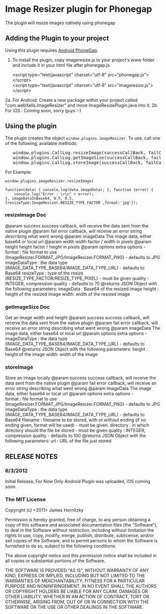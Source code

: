 # Image Resizer plugin for Phonegap #

The plugin will resize images natively using phonegap

## Adding the Plugin to your project ##

Using this plugin requires [Android PhoneGap](http://github.com/phonegap/phonegap-android).

1. To install the plugin, copy imageresize.js to your project's www folder and include it in your html file after phonegap.js.

    &lt;script type="text/javascript" charset="utf-8" src="phonegap.js"&gt;&lt;/script&gt;<br/>
    &lt;script type="text/javascript" charset="utf-8" src="imageresize.js"&gt;&lt;/script&gt;

2a. For Android: Create a new package within your project called "com.webXells.ImageResizer" and move ImageResizePlugin.java into it.
2b. For iOS : Coming soon, sorry guys :-)

## Using the plugin ##

The plugin creates the object `window.plugins.imageResizer`.  To use, call one of the following, available methods:

<pre>
   window.plugins.CallLog.resizeImage(successCallBack, failCallBack, imageData, width, height, options);
   window.plugins.CallLog.getImageSize(successCallBack, failCallBack, imageData, options);
   window.plugins.CallLog.storeImage(successCallBack, failCallBack, imageData, options);
</pre>

For Example:

    window.plugins.imageResizer.resizeImage(

    function(data) { console.log(data.imageData); }, function (error) {
        console.log("Error : \r\n" + error);
    }, imageDataInBase64, 0.5, 0.5, {resizeType:ImageResizer.RESIZE_TYPE_FACTOR ,format:'jpg'});
	
### resizeImage Doc ###
  @param success success callback, will receive the data sent from the native plugin
  @param fail error callback, will receive an error string describing what went wrong
  @param imageData The image data, either base64 or local url
  @param width width factor / width in pixels
  @param height height factor / height in pixels
  @param options extra options -  
               format : file format to use (ImageResizer.FORMAT_JPG/ImageResizer.FORMAT_PNG) - defaults to JPG
               imageDataType : the data type (IMAGE_DATA_TYPE_BASE64/IMAGE_DATA_TYPE_URL) - defaults to Base64
               resizeType : type of the resize (RESIZE_TYPE_FACTOR/RESIZE_TYPE_PIXEL) - must be given
              quality : INTEGER, compression quality - defaults to 70
  @returns JSON Object with the following parameters:
               imageData : Base64 of the resized image
               height : height of the resized image
               width: width of the resized image
 

### getImageSize Doc ###

  Get an image width and height
  @param success success callback, will receive the data sent from the native plugin
  @param fail error callback, will receive an error string describing what went wrong
  @param imageData The image data, either base64 or local url
  @param options extra options -  
               imageDataType : the data type (IMAGE_DATA_TYPE_BASE64/IMAGE_DATA_TYPE_URL) - defaults to Base64
  @returns JSON Object with the following parameters:
               height : height of the image
               width: width of the image
 

### storeImage ###
  Store an image locally
  @param success success callback, will receive the data sent from the native plugin
  @param fail error callback, will receive an error string describing what went wrong
  @param imageData The image data, either base64 or local url
  @param options extra options -  
               format : file format to use (ImageResizer.FORMAT_JPG/ImageResizer.FORMAT_PNG) - defaults to JPG
               imageDataType : the data type (IMAGE_DATA_TYPE_BASE64/IMAGE_DATA_TYPE_URL) - defaults to Base64
               filename : filename to be stored, with ot without ending (if no ending given, format will be used) - must be given.
               directory : in which directory should the file be stored - must be given
               quality : INTEGER, compression quality - defaults to 100
  @returns JSON Object with the following parameters:
               url : URL of the file just stored
  

## RELEASE NOTES ##

### 6/3/2012 ###
Initial Release, For Now Only Android Plugin was uploaded, iOS coming soon.


### The MIT License

Copyright (c) <2011> James Hornitzky

 Permission is hereby granted, free of charge, to any person obtaining a copy
 of this software and associated documentation files (the "Software"), to deal
 in the Software without restriction, including without limitation the rights
 to use, copy, modify, merge, publish, distribute, sublicense, and/or sell
 copies of the Software, and to permit persons to whom the Software is
 furnished to do so, subject to the following conditions:

 The above copyright notice and this permission notice shall be included in
 all copies or substantial portions of the Software.

 THE SOFTWARE IS PROVIDED "AS IS", WITHOUT WARRANTY OF ANY KIND, EXPRESS OR
 IMPLIED, INCLUDING BUT NOT LIMITED TO THE WARRANTIES OF MERCHANTABILITY,
 FITNESS FOR A PARTICULAR PURPOSE AND NONINFRINGEMENT. IN NO EVENT SHALL THE
 AUTHORS OR COPYRIGHT HOLDERS BE LIABLE FOR ANY CLAIM, DAMAGES OR OTHER
 LIABILITY, WHETHER IN AN ACTION OF CONTRACT, TORT OR OTHERWISE, ARISING FROM,
 OUT OF OR IN CONNECTION WITH THE SOFTWARE OR THE USE OR OTHER DEALINGS IN
 THE SOFTWARE.
 
